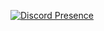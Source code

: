 [![Discord Presence](https://lanyard.cnrad.dev/api/389168690899320842)](https://discord.com/users/389168690899320842)
